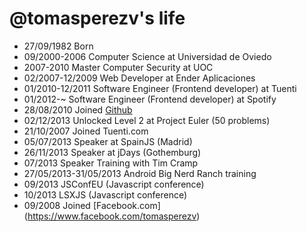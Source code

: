 @tomasperezv's life
===================

- 27/09/1982 Born
- 09/2000-2006 Computer Science at Universidad de Oviedo
- 2007-2010 Master Computer Security at UOC
- 02/2007-12/2009 Web Developer at Ender Aplicaciones
- 01/2010-12/2011 Software Engineer (Frontend developer) at Tuenti
- 01/2012-~ Software Engineer (Frontend developer) at Spotify
- 28/08/2010 Joined [Github](https://github.com/tomasperezv)
- 02/12/2013 Unlocked Level 2 at Project Euler (50 problems)
- 21/10/2007 Joined Tuenti.com
- 05/07/2013 Speaker at SpainJS (Madrid)
- 26/11/2013 Speaker at jDays (Gothemburg)
- 07/2013 Speaker Training with Tim Cramp
- 27/05/2013-31/05/2013 Android Big Nerd Ranch training
- 09/2013 JSConfEU (Javascript conference)
- 10/2013 LSXJS (Javascript conference)
- 09/2008 Joined [Facebook.com] (https://www.facebook.com/tomasperezv)

